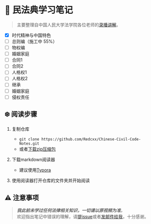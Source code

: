 # :notebook: 民法典学习笔记

> 主要整理自中国人民大学法学院各位老师的[录播讲解](https://www.bilibili.com/video/BV1Zp4y1D7oq)。

- [x] 时代精神与中国特色
- [ ] 总则编（施工中 55%）
- [ ] 物权编
- [ ] 婚姻家庭
- [ ] 合同1
- [ ] 合同2
- [ ] 人格权1
- [ ] 人格权2
- [ ] 继承
- [ ] 婚姻家庭
- [ ] 侵权责任

## :snowflake: 阅读步骤
1. 复制仓库<br>
   - `git clone https://github.com/Redcxx/Chinese-Civil-Code-Notes.git`<br>
   - 或者[下载zip压缩包](https://github.com/Redcxx/Chinese-Civil-Code-Notes/archive/master.zip)
   
   
2. 下载markdown阅读器
   - 建议使用[Typora](https://typora.io/#download)
   
   
3. 使用阅读器打开仓库的文件夹并开始阅读


## :warning: 注意事项
> ***我此前未学过任何法律相关知识，一切请以原视频为准**。*<br>
> 欢迎指出笔记中错误的理解，请[提issue](https://github.com/Redcxx/Chinese-Civil-Code-Notes/issues/new)或者[发邮件给我](weilue.luo@student.manchester.ac.uk)，十分感谢。

